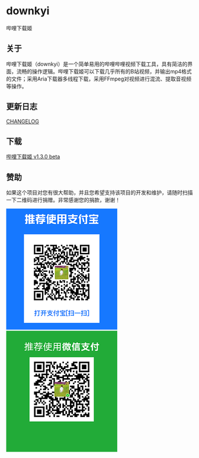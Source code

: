 # downkyi
哔哩下载姬

## 关于

哔哩下载姬（downkyi）是一个简单易用的哔哩哔哩视频下载工具，具有简洁的界面，流畅的操作逻辑。哔哩下载姬可以下载几乎所有的B站视频，并输出mp4格式的文件；采用Aria下载器多线程下载，采用FFmpeg对视频进行混流、提取音视频等操作。

## 更新日志

[CHANGELOG](https://github.com/FlySelfLog/downkyi/blob/main/Changelog.md)

## 下载

[哔哩下载姬 v1.3.0 beta](https://github.com/FlySelfLog/downkyi/releases/download/v1.3.0-beta/DownKyi-23-1.3.0.beta.zip)

## 赞助

如果这个项目对您有很大帮助，并且您希望支持该项目的开发和维护，请随时扫描一下二维码进行捐赠。非常感谢您的捐款，谢谢！

![Alipay](images/Alipay.png)![WeChat](images/WeChat.png)
